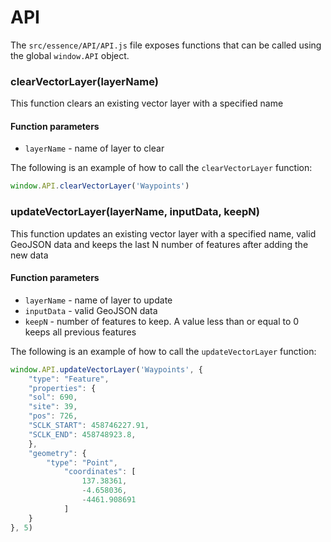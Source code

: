 # API

The `src/essence/API/API.js` file exposes functions that can be called using the global `window.API` object.

### clearVectorLayer(layerName)

This function clears an existing vector layer with a specified name 

#### Function parameters
- `layerName` - name of layer to clear

The following is an example of how to call the `clearVectorLayer` function:

```javascript
window.API.clearVectorLayer('Waypoints')
```

### updateVectorLayer(layerName, inputData, keepN)

This function updates an existing vector layer with a specified name, valid GeoJSON data and keeps the last N number of features after adding the new data

#### Function parameters
- `layerName` - name of layer to update
- `inputData` - valid GeoJSON data
- `keepN` - number of features to keep. A value less than or equal to 0 keeps all previous features

The following is an example of how to call the `updateVectorLayer` function:

```javascript
window.API.updateVectorLayer('Waypoints', {
    "type": "Feature",
    "properties": {
    "sol": 690,
    "site": 39,
    "pos": 726,
    "SCLK_START": 458746227.91,
    "SCLK_END": 458748923.8,
    },
    "geometry": {
        "type": "Point",
            "coordinates": [
                137.38361,
                -4.658036,
                -4461.908691
            ]
    }
}, 5)

```
